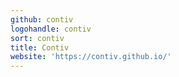```yaml
---
github: contiv
logohandle: contiv
sort: contiv
title: Contiv
website: 'https://contiv.github.io/'
---
```

